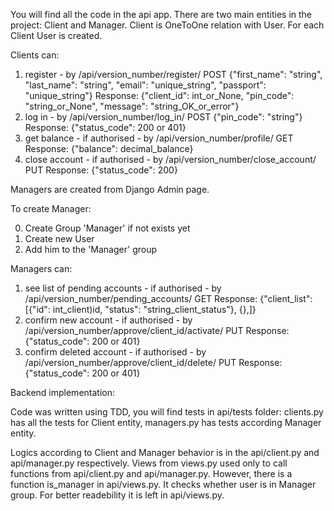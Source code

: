 You will find all the code in the api app.
There are two main entities in the project: Client and Manager.
Client is OneToOne relation with User. For each Client User is created.

Clients can:

1. register - by /api/version_number/register/ POST {"first_name": "string", "last_name": "string",
                                                     "email": "unique_string", "passport": "unique_string"}
Response: {"client_id": int_or_None, "pin_code": "string_or_None", "message": "string_OK_or_error"}
2. log in - by /api/version_number/log_in/ POST {"pin_code": "string"}
Response: {"status_code": 200 or 401}
3. get balance - if authorised - by /api/version_number/profile/ GET
Response: {"balance": decimal_balance}
4. close account - if authorised - by /api/version_number/close_account/ PUT
Response: {"status_code": 200}

Managers are created from Django Admin page.

To create Manager:

0. Create Group 'Manager' if not exists yet
1. Create new User
2. Add him to the 'Manager' group

Managers can:
1. see list of pending accounts - if authorised - by /api/version_number/pending_accounts/ GET
Response: {"client_list": [{"id": int_client)id, "status": "string_client_status"}, {},]}
2. confirm new account - if authorised - by /api/version_number/approve/client_id/activate/ PUT
Response: {"status_code": 200 or 401}
3. confirm deleted account - if authorised - by /api/version_number/approve/client_id/delete/ PUT
Response: {"status_code": 200 or 401}

Backend implementation:

Code was written using TDD, you will find tests in api/tests folder: clients.py has all the tests for Client entity,
managers.py has tests according Manager entity.

Logics according to Client and Manager behavior is in the api/client.py and api/manager.py respectively.
Views from views.py used only to call functions from api/client.py and api/manager.py.
However, there is a function is_manager in api/views.py. It checks whether user is in Manager group.
For better readebility it is left in api/views.py.
